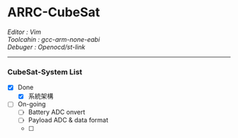 # ARRC-CubeSat
   *Editor : Vim*  
   *Toolcahin : gcc-arm-none-eabi*  
   *Debuger : Openocd/st-link*  
***
### CubeSat-System List
- [x] Done
  - [x] 系統架構
- [ ] On-going 
  - [ ] Battery ADC onvert
  - [ ] Payload ADC & data format
  - [ ] 




